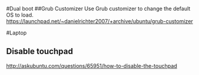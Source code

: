 #Dual boot
##Grub Customizer
Use Grub customizer to change the default OS to load. 
https://launchpad.net/~danielrichter2007/+archive/ubuntu/grub-customizer

#Laptop
## Disable touchpad
http://askubuntu.com/questions/65951/how-to-disable-the-touchpad

##
